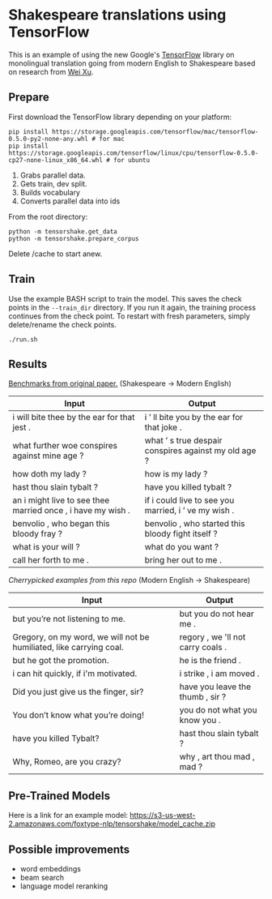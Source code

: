 # Shakespeare translations using TensorFlow

This is an example of using the new Google's [TensorFlow](https://github.com/tensorflow/tensorflow) library on
monolingual translation going from modern English to Shakespeare based on research from 
[Wei Xu](https://github.com/cocoxu/Shakespeare).

## Prepare

First download the TensorFlow library depending on your platform:

```
pip install https://storage.googleapis.com/tensorflow/mac/tensorflow-0.5.0-py2-none-any.whl # for mac
pip install https://storage.googleapis.com/tensorflow/linux/cpu/tensorflow-0.5.0-cp27-none-linux_x86_64.whl # for ubuntu
```

1. Grabs parallel data.
2. Gets train, dev split.
3. Builds vocabulary
4. Converts parallel data into ids

From the root directory:

```
python -m tensorshake.get_data
python -m tensorshake.prepare_corpus
```

Delete /cache to start anew.

## Train

Use the example BASH script to train the model. This saves the check points in the `--train_dir` directory.
If you run it again, the training process continues from the check point. To restart with fresh parameters,
simply delete/rename the check points.

```
./run.sh
```

## Results

[Benchmarks from original paper.](http://aclweb.org/anthology/C/C12/C12-1177.pdf) (Shakespeare -> Modern English)

Input | Output
 --- | ---
i will bite thee by the ear for that jest . | i ’ ll bite you by the ear for that joke .
what further woe conspires against mine age ? | what ’ s true despair conspires against my old age ?
how doth my lady ? |how is my lady ?
hast thou slain tybalt ? |have you killed tybalt ?
an i might live to see thee married once , i have my wish .| if i could live to see you married, i ’ ve my wish .
benvolio , who began this bloody fray ? | benvolio , who started this bloody fight itself ?
what is your will ? | what do you want ? 
call her forth to me . |bring her out to me .

*Cherrypicked examples from this repo* (Modern English -> Shakespeare)

| Input | Output 
----- | ---
but you’re not listening to me. | but you do not hear me .
Gregory, on my word, we will not be humiliated, like carrying coal. | regory , we 'll not carry coals .
but he got the promotion.  | he is the friend .
i can hit quickly, if i'm motivated. | i strike , i am moved .
Did you just give us the finger, sir? | have you leave the thumb , sir ?
You don’t know what you’re doing! | you do not what you know you .
have you killed Tybalt? | hast thou slain tybalt ?
Why, Romeo, are you crazy? | why , art thou mad , mad ?

## Pre-Trained Models

Here is a link for an example model: https://s3-us-west-2.amazonaws.com/foxtype-nlp/tensorshake/model_cache.zip

## Possible improvements

- word embeddings
- beam search
- language model reranking
